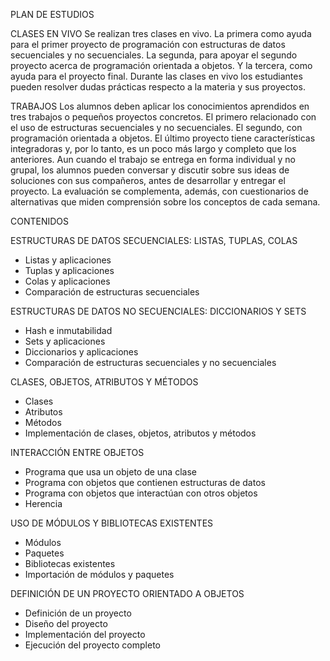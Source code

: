 PLAN DE ESTUDIOS

CLASES EN VIVO
Se realizan tres clases en vivo. La primera como ayuda para el primer proyecto de programación con estructuras de datos secuenciales y no secuenciales. La segunda, para apoyar el segundo proyecto acerca de programación orientada a objetos. Y la tercera, como ayuda para el proyecto final. Durante las clases en vivo los estudiantes pueden resolver dudas prácticas respecto a la materia y sus proyectos.

 

TRABAJOS
Los alumnos deben aplicar los conocimientos aprendidos en tres trabajos o pequeños proyectos concretos. El primero relacionado con el uso de estructuras secuenciales y no secuenciales. El segundo, con programación orientada a objetos. El último proyecto tiene características integradoras y, por lo tanto, es un poco más largo y completo que los anteriores. Aun cuando el trabajo se entrega en forma individual y no grupal, los alumnos pueden conversar y discutir sobre sus ideas de soluciones con sus compañeros, antes de desarrollar y entregar el proyecto. La evaluación se complementa, además, con cuestionarios de alternativas que miden comprensión sobre los conceptos de cada semana.

CONTENIDOS

ESTRUCTURAS DE DATOS SECUENCIALES: LISTAS, TUPLAS, COLAS
- Listas y aplicaciones
- Tuplas y aplicaciones
- Colas y aplicaciones
- Comparación de estructuras secuenciales

ESTRUCTURAS DE DATOS NO SECUENCIALES: DICCIONARIOS Y SETS
- Hash e inmutabilidad
- Sets y aplicaciones
- Diccionarios y aplicaciones
- Comparación de estructuras secuenciales y no secuenciales

CLASES, OBJETOS, ATRIBUTOS Y MÉTODOS
- Clases
- Atributos
- Métodos
- Implementación de clases, objetos, atributos y métodos

INTERACCIÓN ENTRE OBJETOS
- Programa que usa un objeto de una clase
- Programa con objetos que contienen estructuras de datos
- Programa con objetos que interactúan con otros objetos
- Herencia

USO DE MÓDULOS Y BIBLIOTECAS EXISTENTES
- Módulos
- Paquetes
- Bibliotecas existentes
- Importación de módulos y paquetes

DEFINICIÓN DE UN PROYECTO ORIENTADO A OBJETOS
- Definición de un proyecto
- Diseño del proyecto
- Implementación del proyecto
- Ejecución del proyecto completo